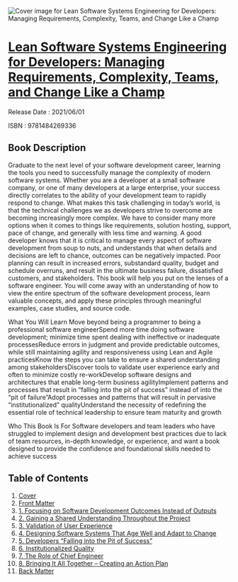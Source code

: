 ![Cover image for Lean Software Systems Engineering for Developers: Managing Requirements, Complexity, Teams, and Change Like a Champ](https://imgdetail.ebookreading.net/cover/cover/202109/EB9781484269336.jpg)

[Lean Software Systems Engineering for Developers: Managing Requirements, Complexity, Teams, and Change Like a Champ](https://ebookreading.net/view/book/Lean+Software+Systems+Engineering+for+Developers%3A+Managing+Requirements%2C+Complexity%2C+Teams%2C+and+Change+Like+a+Champ-EB9781484269336_1.html "Lean Software Systems Engineering for Developers: Managing Requirements, Complexity, Teams, and Change Like a Champ")
====================================================================================================================

Release Date : 2021/06/01

ISBN : 9781484269336

Book Description
-----------------

Graduate to the next level of your software development career, learning the tools you need to successfully manage the complexity of modern software systems.
Whether you are a developer at a small software company, or one of many developers at a large enterprise, your success directly correlates to the ability of your development team to rapidly respond to change. What makes this task challenging in today’s world, is that the technical challenges we as developers strive to overcome are becoming increasingly more complex. We have to consider many more options when it comes to things like requirements, solution hosting, support, pace of change, and generally with less time and warning.
A good developer knows that it is critical to manage every aspect of software development from soup to nuts, and understands that when details and decisions are left to chance, outcomes can be negatively impacted. Poor planning can result in increased errors, substandard quality, budget and schedule overruns, and result in the ultimate business failure, dissatisfied customers, and stakeholders.
This book will help you put on the lenses of a software engineer. You will come away with an understanding of how to view the entire spectrum of the software development process, learn valuable concepts, and apply these principles through meaningful examples, case studies, and source code.
 

What You Will Learn
Move beyond being a programmer to being a professional software engineerSpend more time doing software development; minimize time spent dealing with ineffective or inadequate processesReduce errors in judgment and provide predictable outcomes, while still maintaining agility and responsiveness using Lean and Agile practicesKnow the steps you can take to ensure a shared understanding among stakeholdersDiscover tools to validate user experience early and often to minimize costly re-workDevelop software designs and architectures that enable long-term business agilityImplement patterns and processes that result in “falling into the pit of success” instead of into the “pit of failure”Adopt processes and patterns that will result in pervasive “institutionalized” qualityUnderstand the necessity of redefining the essential role of technical leadership to ensure team maturity and growth 

Who This Book Is For
Software developers and team leaders who have struggled to implement design and development best practices due to lack of team resources, in-depth knowledge, or experience, and want a book designed to provide the confidence and foundational skills needed to achieve success


Table of Contents
-----------------

1. [Cover](https://ebookreading.net/view/book/Lean+Software+Systems+Engineering+for+Developers%3A+Managing+Requirements%2C+Complexity%2C+Teams%2C+and+Change+Like+a+Champ-EB9781484269336_1.html)
1. [Front Matter](https://ebookreading.net/view/book/Lean+Software+Systems+Engineering+for+Developers%3A+Managing+Requirements%2C+Complexity%2C+Teams%2C+and+Change+Like+a+Champ-EB9781484269336_2.html)
1. [1.&nbsp;Focusing on Software Development Outcomes Instead of Outputs](https://ebookreading.net/view/book/Lean+Software+Systems+Engineering+for+Developers%3A+Managing+Requirements%2C+Complexity%2C+Teams%2C+and+Change+Like+a+Champ-EB9781484269336_3.html)
1. [2.&nbsp;Gaining a Shared Understanding Throughout the Project](https://ebookreading.net/view/book/Lean+Software+Systems+Engineering+for+Developers%3A+Managing+Requirements%2C+Complexity%2C+Teams%2C+and+Change+Like+a+Champ-EB9781484269336_4.html)
1. [3.&nbsp;Validation of User Experience](https://ebookreading.net/view/book/Lean+Software+Systems+Engineering+for+Developers%3A+Managing+Requirements%2C+Complexity%2C+Teams%2C+and+Change+Like+a+Champ-EB9781484269336_5.html)
1. [4.&nbsp;Designing Software Systems That Age Well and Adapt to Change](https://ebookreading.net/view/book/Lean+Software+Systems+Engineering+for+Developers%3A+Managing+Requirements%2C+Complexity%2C+Teams%2C+and+Change+Like+a+Champ-EB9781484269336_6.html)
1. [5.&nbsp;Developers “Falling into the Pit of Success”](https://ebookreading.net/view/book/Lean+Software+Systems+Engineering+for+Developers%3A+Managing+Requirements%2C+Complexity%2C+Teams%2C+and+Change+Like+a+Champ-EB9781484269336_0.html)
1. [6.&nbsp;Institutionalized Quality](https://ebookreading.net/view/book/Lean+Software+Systems+Engineering+for+Developers%3A+Managing+Requirements%2C+Complexity%2C+Teams%2C+and+Change+Like+a+Champ-EB9781484269336_7.html)
1. [7.&nbsp;The Role of Chief Engineer](https://ebookreading.net/view/book/Lean+Software+Systems+Engineering+for+Developers%3A+Managing+Requirements%2C+Complexity%2C+Teams%2C+and+Change+Like+a+Champ-EB9781484269336_8.html)
1. [8.&nbsp;Bringing It All Together – Creating an Action Plan](https://ebookreading.net/view/book/Lean+Software+Systems+Engineering+for+Developers%3A+Managing+Requirements%2C+Complexity%2C+Teams%2C+and+Change+Like+a+Champ-EB9781484269336_9.html)
1. [Back Matter](https://ebookreading.net/view/book/Lean+Software+Systems+Engineering+for+Developers%3A+Managing+Requirements%2C+Complexity%2C+Teams%2C+and+Change+Like+a+Champ-EB9781484269336_10.html)
